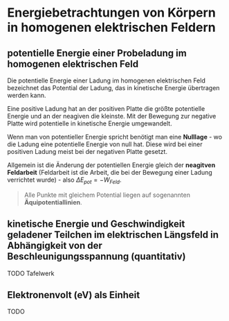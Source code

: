 # Energiebetrachtungen von Körpern in homogenen elektrischen Feldern

## potentielle Energie einer Probeladung im homogenen elektrischen Feld

Die potentielle Energie einer Ladung im homogenen elektrischen Feld bezeichnet das Potential der Ladung, das in kinetische Energie übertragen werden kann.

Eine positive Ladung hat an der positiven Platte die größte potentielle Energie und an der neagiven die kleinste. Mit der Bewegung zur negative Platte wird potentielle in kinetische Energie umgewandelt.

Wenn man von potentieller Energie spricht benötigt man eine **Nulllage** - wo die Ladung eine potentielle Energie von null hat. Diese wird bei einer positiven Ladung meist bei der negativen Platte gesetzt.

Allgemein ist die Änderung der potentiellen Energie gleich der **neagitven Feldarbeit** (Feldarbeit ist die Arbeit, die bei der Bewegung einer Ladung verrichtet wurde) - also $\Delta E_{pot} = - W_{Feld}$.

> Alle Punkte mit gleichem Potential liegen auf sogenannten **Äquipotentiallinien**.

## kinetische Energie und Geschwindigkeit geladener Teilchen im elektrischen Längsfeld in Abhängigkeit von der Beschleunigungsspannung (quantitativ)

TODO Tafelwerk

## Elektronenvolt (eV) als Einheit

TODO
